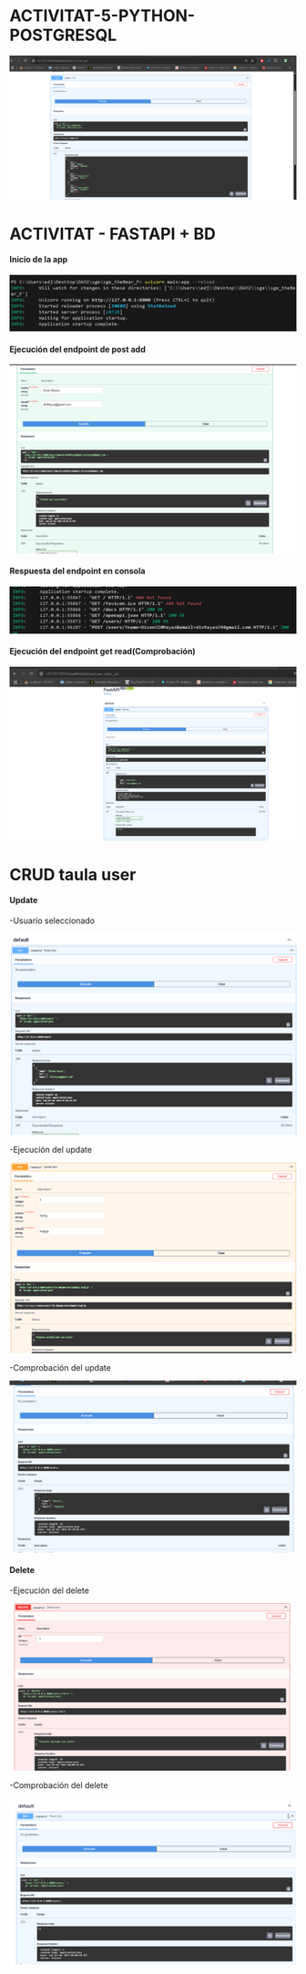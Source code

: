 # ACTIVITAT-5-PYTHON-POSTGRESQL
<img src="image.png"></img>

# ACTIVITAT - FASTAPI + BD

<h4>Inicio de la app</h4>
<img src="image1.png"></img>
<h4>Ejecución del endpoint de post add</h4>
<img src="image2.png"></img>
<h4>Respuesta del endpoint en consola</h4>
<img src="image3.png"></img>
<h4>Ejecución del endpoint get read(Comprobación)</h4>
<img src="image4.png"></img>

# CRUD taula user
<h4>Update</h4>
<p>-Usuario seleccionado</p>
<img src="image-1.png"></img>
<p>-Ejecución del update</p>
<img src="image-2.png"></img>
<p>-Comprobación del update</p>
<img src="image-3.png"></img>
<h4>Delete</h4>
<p>-Ejecución del delete</p>
<img src="image-4.png"></img>
<p>-Comprobación del delete</p>
<img src="image-5.png"></img>

